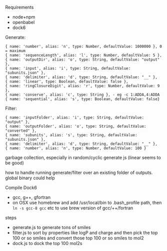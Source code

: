 Requirements

- node+npm
- openbabel
- dock6

Generate:
```
{ name: 'number', alias: 'n', type: Number, defaultValue: 1000000 }, 0 = maximum
{ name: 'sequenceLength', alias: 'l', type: Number, defaultValue: 5 },
{ name: 'outputDir', alias: 'o', type: String, defaultValue: "output" },
{ name: 'input', alias: 'i', type: String, defaultValue: "subunits.json" },
{ name: 'delimiter', alias: 'd', type: String, defaultValue: "__" },
{ name: 'linear', type: Boolean, defaultValue: false },
{ name: 'ringClosureDigit', alias: 'r', type: Number, defaultValue: 9 },
{ name: 'conserve', alias: 'c', type: String }, - eg -c 1:ADDA,4:ADDA
{ name: 'sequential', alias: 's', type: Boolean, defaultValue: false}
```

Filter:
```
{ name: 'inputFolder', alias: 'i', type: String, defaultValue: "output" },
{ name: 'outputFolder', alias: 'o', type: String, defaultValue: "converted" },
{ name: 'subunits', alias: 's', type: String, defaultValue: "subunits.json" },
{ name: 'delimiter', alias: 'd', type: String, defaultValue: "__" },
{ name: 'number', alias: 'n', type: Number, defaultValue: 100 }
```


garbage collection, especially in random/cyclic generate js (linear seems to be good)

how to handle running generate/filter over an existing folder of outputs. global binary could help


Compile Dock6
- gcc, g++, gfortran
- on OSX use homebrew and add /usr/local/bin to .bash_profile path, then `ln -s gcc-8 gcc` etc to use brew version of gcc/++/fortran

steps

- generate.js to generate tons of smiles
- filter.js to sort by properties like logP and charge and then pick the top 100 or so smiles and convert those top 100 or so smiles to mol2
- dock.js to dock the top 100 mol2s
